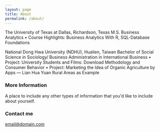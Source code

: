 ```yaml
---
layout: page
title: About
permalink: /about/
---
```


The University of Texas at Dallas, Richardson, Texas 
M.S. Business Analytics
• Course Highlights: Business Analytics With R, SQL-Database Foundations

National Dong Hwa University (NDHU), Hualien, Taiwan
Bachelor of Social Science in Sociology/ Business Administration in International Business
• Project: University Students and Films: Download Methodology and Consumer Behavior
• Project: Marketing the Idea of Organic Agriculture by Apps — Lian Hua Yuan Rural Areas as Example

### More Information

A place to include any other types of information that you'd like to include about yourself.

### Contact me

[email@domain.com](mailto:email@domain.com)
